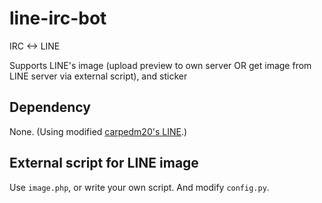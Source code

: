 # line-irc-bot

IRC <-> LINE

Supports LINE's image (upload preview to own server OR get image from LINE server via external script), and sticker

## Dependency

None. (Using modified [carpedm20's LINE](https://github.com/carpedm20/LINE).)

## External script for LINE image

Use `image.php`, or write your own script. And modify `config.py`.